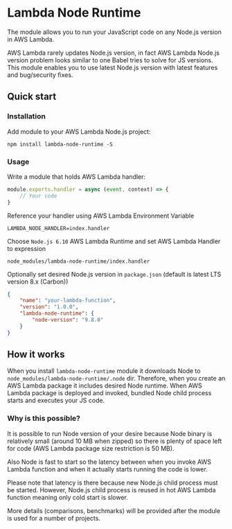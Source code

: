 # Lambda Node Runtime

The module allows you to run your JavaScript code on any Node.js version in AWS Lambda.

AWS Lambda rarely updates Node.js version, in fact AWS Lambda Node.js version problem looks  similar to one Babel tries to solve for JS versions. This module enables you to use latest Node.js version with latest features and bug/security fixes.

## Quick start

### Installation
Add module to your AWS Lambda Node.js project:
```
npm install lambda-node-runtime -S
```

### Usage
Write a module that holds AWS Lambda handler:
```js
module.exports.handler = async (event, context) => {
    // Your code
}
```
Reference your handler using AWS Lambda Environment Variable
```
LAMBDA_NODE_HANDLER=index.handler
```
Choose `Node.js 6.10` AWS Lambda Runtime and set AWS Lambda Handler to expression
```
node_modules/lambda-node-runtime/index.handler
```
Optionally set desired Node.js version in `package.json` (default is latest LTS version 8.x (Carbon))
```json
{
    "name": "your-lambda-function",
    "version": "1.0.0",
    "lambda-node-runtime": {
        "node-version": "9.8.0"
    }
}
```

## How it works
When you install `lambda-node-runtime` module it downloads Node to `node_modules/lambda-node-runtime/.node` dir. Therefore, when you create an AWS Lambda package it includes desired Node runtime. When AWS Lambda package is deployed and invoked, bundled Node child process starts and executes your JS code.

### Why is this possible?
It is possible to run Node version of your desire because Node binary is relatively small (around 10 MB when zipped) so there is plenty of space left for code (AWS Lambda package size restriction is 50 MB).

Also Node is fast to start so the latency between when you invoke AWS Lambda function and when it actually starts running the code is lower.

Please note that latency is there because new Node.js child process must be started. However, Node.js child process is reused in hot AWS Lambda function meaning only cold start is slower.

More details (comparisons, benchmarks) will be provided after the module is used for a number of projects.
